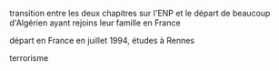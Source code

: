 transition entre les deux chapitres sur l'ENP et le départ de beaucoup d'Algérien ayant rejoins leur famille en France

départ en France en juillet 1994, études à Rennes

terrorisme
